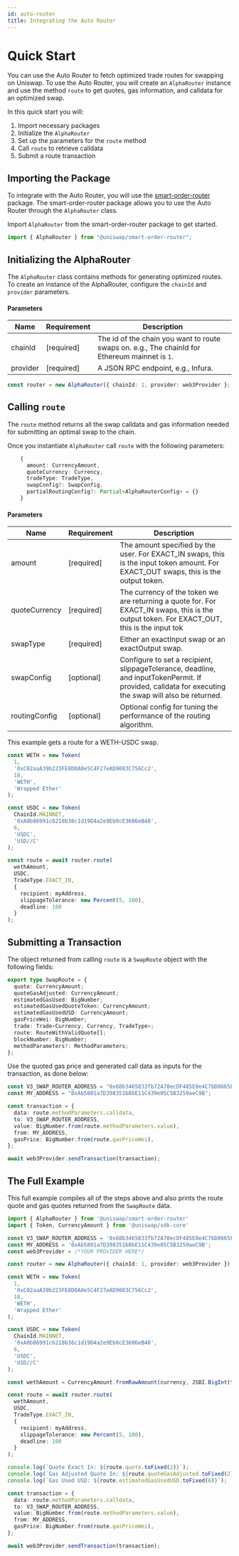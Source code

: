 ```yaml
---
id: auto-router
title: Integrating the Auto Router
---
```


# Quick Start

You can use the Auto Router to fetch optimized trade routes for swapping on Uniswap. To use the Auto Router, you will create an `AlphaRouter` instance and use the method `route` to get quotes, gas information, and calldata for an optimized swap.

In this quick start you will:

1. Import necessary packages
2. Initialize the `AlphaRouter`
3. Set up the parameters for the `route` method
4. Call `route` to retrieve calldata
5. Submit a route transaction

## Importing the Package

To integrate with the Auto Router, you will use the [smart-order-router](https://www.npmjs.com/package/@uniswap/smart-order-router) package. The smart-order-router package allows you to use the Auto Router through the `AlphaRouter` class.

Import `AlphaRouter` from the smart-order-router package to get started.

```typescript
import { AlphaRouter } from "@uniswap/smart-order-router";
```

## Initializing the AlphaRouter

The `AlphaRouter` class contains methods for generating optimized routes. To create an instance of the AlphaRouter, configure the `chainId` and `provider` parameters.

#### Parameters

| Name     | Requirement | Description                                                                                    |
| -------- | ----------- | ---------------------------------------------------------------------------------------------- |
| chainId  | [required]  | The id of the chain you want to route swaps on. e.g., The chainId for Ethereum mainnet is `1`. |
| provider | [required]  | A JSON RPC endpoint, e.g., Infura.                                                             |

```typescript
const router = new AlphaRouter({ chainId: 1, provider: web3Provider };
```

## Calling `route`

The `route` method returns all the swap calldata and gas information needed for submitting an optimal swap to the chain.

Once you instantiate `AlphaRouter` call `route` with the following parameters:

```typescript
    {
      amount: CurrencyAmount,
      quoteCurrency: Currency,
      tradeType: TradeType,
      swapConfig?: SwapConfig,
      partialRoutingConfig?: Partial<AlphaRouterConfig> = {}
    }
```

#### Parameters

| Name          | Requirement | Description                                                                                                                                          |
| ------------- | ----------- | ---------------------------------------------------------------------------------------------------------------------------------------------------- |
| amount        | [required]  | The amount specified by the user. For EXACT_IN swaps, this is the input token amount. For EXACT_OUT swaps, this is the output token.                 |
| quoteCurrency | [required]  | The currency of the token we are returning a quote for. For EXACT_IN swaps, this is the output token. For EXACT_OUT, this is the input tok           |
| swapType      | [required]  | Either an exactInput swap or an exactOutput swap.                                                                                                    |
| swapConfig    | [optional]  | Configure to set a recipient, slippageTolerance, deadline, and inputTokenPermit. If provided, calldata for executing the swap will also be returned. |
| routingConfig | [optional]  | Optional config for tuning the performance of the routing algorithm.                                                                                 |

This example gets a route for a WETH-USDC swap.

```typescript
const WETH = new Token(
  1,
  '0xC02aaA39b223FE8D0A0e5C4F27eAD9083C756Cc2',
  18,
  'WETH',
  'Wrapped Ether'
);

const USDC = new Token(
  ChainId.MAINNET,
  '0xA0b86991c6218b36c1d19D4a2e9Eb0cE3606eB48',
  6,
  'USDC',
  'USD//C'
);

const route = await router.route(
  wethAmount,
  USDC,
  TradeType.EXACT_IN,
  {
    recipient: myAddress,
    slippageTolerance: new Percent(5, 100),
    deadline: 100
  }
);
```

## Submitting a Transaction

The object returned from calling `route` is a `SwapRoute` object with the following fields:

```typescript
export type SwapRoute = {
  quote: CurrencyAmount;
  quoteGasAdjusted: CurrencyAmount;
  estimatedGasUsed: BigNumber;
  estimatedGasUsedQuoteToken: CurrencyAmount;
  estimatedGasUsedUSD: CurrencyAmount;
  gasPriceWei: BigNumber;
  trade: Trade<Currency, Currency, TradeType>;
  route: RouteWithValidQuote[];
  blockNumber: BigNumber;
  methodParameters?: MethodParameters;
};
```

Use the quoted gas price and generated call data as inputs for the transaction, as done below:

```typescript
const V3_SWAP_ROUTER_ADDRESS = "0x68b3465833fb72A70ecDF485E0e4C7bD8665Fc45";
const MY_ADDRESS = "0xAb5801a7D398351b8bE11C439e05C5B3259aeC9B";

const transaction = {
  data: route.methodParameters.calldata,
  to: V3_SWAP_ROUTER_ADDRESS,
  value: BigNumber.from(route.methodParameters.value),
  from: MY_ADDRESS,
  gasPrice: BigNumber.from(route.gasPriceWei),
};

await web3Provider.sendTransaction(transaction);
```

## The Full Example

This full example compiles all of the steps above and also prints the route quote and gas quotes returned from the `SwapRoute` data.

```typescript
import { AlphaRouter } from '@uniswap/smart-order-router'
import { Token, CurrencyAmount } from '@uniswap/sdk-core'

const V3_SWAP_ROUTER_ADDRESS = '0x68b3465833fb72A70ecDF485E0e4C7bD8665Fc45';
const MY_ADDRESS = '0xAb5801a7D398351b8bE11C439e05C5B3259aeC9B';
const web3Provider = /*YOUR PROVIDER HERE*/

const router = new AlphaRouter({ chainId: 1, provider: web3Provider });

const WETH = new Token(
  1,
  '0xC02aaA39b223FE8D0A0e5C4F27eAD9083C756Cc2',
  18,
  'WETH',
  'Wrapped Ether'
);

const USDC = new Token(
  ChainId.MAINNET,
  '0xA0b86991c6218b36c1d19D4a2e9Eb0cE3606eB48',
  6,
  'USDC',
  'USD//C'
);

const wethAmount = CurrencyAmount.fromRawAmount(currency, JSBI.BigInt(typedValueParsed));

const route = await router.route(
  wethAmount,
  USDC,
  TradeType.EXACT_IN,
  {
    recipient: myAddress,
    slippageTolerance: new Percent(5, 100),
    deadline: 100
  }
);

console.log(`Quote Exact In: ${route.quote.toFixed(2)}`);
console.log(`Gas Adjusted Quote In: ${route.quoteGasAdjusted.toFixed(2)}`);
console.log(`Gas Used USD: ${route.estimatedGasUsedUSD.toFixed(6)}`);

const transaction = {
  data: route.methodParameters.calldata,
  to: V3_SWAP_ROUTER_ADDRESS,
  value: BigNumber.from(route.methodParameters.value),
  from: MY_ADDRESS,
  gasPrice: BigNumber.from(route.gasPriceWei),
};

await web3Provider.sendTransaction(transaction);
```
